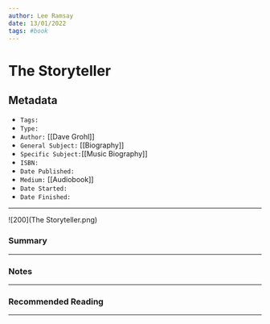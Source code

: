 ```yaml
---
author: Lee Ramsay
date: 13/01/2022
tags: #book
---
```



#  The Storyteller

## Metadata

* `Tags:`
* `Type:` 
* `Author:` [[Dave Grohl]]
* `General Subject:` [[Biography]]
* `Specific Subject:`[[Music Biography]]
* `ISBN:`
* `Date Published:`
* `Medium:` [[Audiobook]]
* `Date Started:`
* `Date Finished:`

---
![200](The Storyteller.png)

### Summary
---

### Notes
---

### Recommended Reading
---